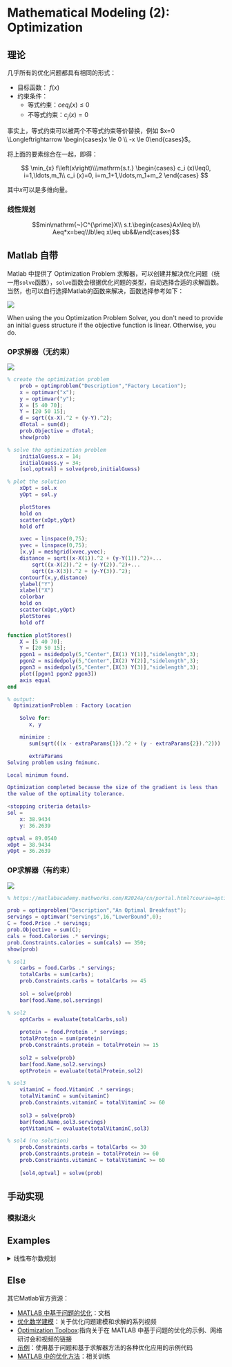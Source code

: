 # Mathematical Modeling (2): Optimization

## 理论

几乎所有的优化问题都具有相同的形式：

- 目标函数： $f(x)$
- 约束条件：
  - 等式约束：$ceq_i(x) \leq 0$
  - 不等式约束：$c_j(x) = 0$

事实上，等式约束可以被两个不等式约束等价替换，例如 $x=0 \Longleftrightarrow \begin{cases}x \le 0 \\ -x \le 0\end{cases}$。

将上面的要素综合在一起，即得：

$$
\min_{x} f\left(x\right)\\\mathrm{s.t.}
\begin{cases}
    c_i (x)\leq0, i=1,\ldots,m_1\\ c_i (x)=0, i=m_1+1,\ldots,m_1+m_2
\end{cases}
$$

其中$x$可以是多维向量。

### 线性规划

$$min\mathrm{~}C^{\prime}X\\ s.t.\begin{cases}Ax\leq b\\ Aeq*x=beq\\lb\leq x\leq ub&&\end{cases}$$

## Matlab 自带

Matlab 中提供了 Optimization Problem 求解器，可以创建并解决优化问题（统一用`solve`函数），`solve`函数会根据优化问题的类型，自动选择合适的求解函数。当然，也可以自行选择Matlab的函数来解决，函数选择参考如下：

<div class="center"><img src="https://imagebank-0.oss-cn-beijing.aliyuncs.com/VS-PicGo/2024-07-24-13-46-44_MM(2)-Optimization.jpg"/></div>

When using the you Optimization Problem Solver, you don't need to provide an initial guess structure if the objective function is linear. Otherwise, you do.

### OP求解器（无约束）
<div class="center"><img src="https://imagebank-0.oss-cn-beijing.aliyuncs.com/VS-PicGo/2024-07-24-16-01-56_MM(2)-Optimization.jpg"/></div>

``` matlab 
% create the optimization problem
    prob = optimproblem("Description","Factory Location");
    x = optimvar("x");
    y = optimvar("y");
    X = [5 40 70];
    Y = [20 50 15];
    d = sqrt((x-X).^2 + (y-Y).^2);
    dTotal = sum(d);
    prob.Objective = dTotal;
    show(prob)

% solve the optimization problem
    initialGuess.x = 14;
    initialGuess.y = 34; 
    [sol,optval] = solve(prob,initialGuess)

% plot the solution
    xOpt = sol.x 
    yOpt = sol.y

    plotStores
    hold on
    scatter(xOpt,yOpt)
    hold off

    xvec = linspace(0,75);
    yvec = linspace(0,75);
    [x,y] = meshgrid(xvec,yvec);
    distance = sqrt((x-X(1)).^2 + (y-Y(1)).^2)+...
        sqrt((x-X(2)).^2 + (y-Y(2)).^2)+...
        sqrt((x-X(3)).^2 + (y-Y(3)).^2);
    contourf(x,y,distance)
    ylabel("Y")
    xlabel("X")
    colorbar
    hold on
    scatter(xOpt,yOpt)
    plotStores
    hold off

function plotStores()
    X = [5 40 70];
    Y = [20 50 15];
    pgon1 = nsidedpoly(5,"Center",[X(1) Y(1)],"sidelength",3);
    pgon2 = nsidedpoly(5,"Center",[X(2) Y(2)],"sidelength",3);
    pgon3 = nsidedpoly(5,"Center",[X(3) Y(3)],"sidelength",3);
    plot([pgon1 pgon2 pgon3])
    axis equal
end

% output: 
  OptimizationProblem : Factory Location

	Solve for:
       x, y

	minimize :
       sum(sqrt(((x - extraParams{1}).^2 + (y - extraParams{2}).^2)))

       extraParams
Solving problem using fminunc.

Local minimum found.

Optimization completed because the size of the gradient is less than
the value of the optimality tolerance.

<stopping criteria details>
sol = 
    x: 38.9434
    y: 36.2639

optval = 89.0540
xOpt = 38.9434
yOpt = 36.2639
```

### OP求解器（有约束）
<div class="center"><img src="https://imagebank-0.oss-cn-beijing.aliyuncs.com/VS-PicGo/2024-07-24-16-01-04_MM(2)-Optimization.jpg"/></div>

``` matlab 
% https://matlabacademy.mathworks.com/R2024a/cn/portal.html?course=optim#chapter=3&lesson=4&section=1

prob = optimproblem("Description","An Optimal Breakfast");
servings = optimvar("servings",16,"LowerBound",0);
C = food.Price .* servings;
prob.Objective = sum(C);
cals = food.Calories .* servings;
prob.Constraints.calories = sum(cals) == 350;
show(prob)

% sol1
    carbs = food.Carbs .* servings; 
    totalCarbs = sum(carbs);
    prob.Constraints.carbs = totalCarbs >= 45 
    
    sol = solve(prob) 
    bar(food.Name,sol.servings)

% sol2
    optCarbs = evaluate(totalCarbs,sol)
    
    protein = food.Protein .* servings;
    totalProtein = sum(protein)
    prob.Constraints.protein = totalProtein >= 15
    
    sol2 = solve(prob) 
    bar(food.Name,sol2.servings)
    optProtein = evaluate(totalProtein,sol2)

% sol3
    vitaminC = food.VitaminC .* servings;
    totalVitaminC = sum(vitaminC)
    prob.Constraints.vitaminC = totalVitaminC >= 60
    
    sol3 = solve(prob)
    bar(food.Name,sol3.servings)
    optVitaminC = evaluate(totalVitaminC,sol3)

% sol4 (no solution)
    prob.Constraints.carbs = totalCarbs <= 30
    prob.Constraints.protein = totalProtein >= 60  
    prob.Constraints.vitaminC = totalVitaminC >= 60
    
    [sol4,optval] = solve(prob)
```

## 手动实现

### 模拟退火

## Examples

<!-- details begin -->
<details>
<summary>线性布尔数规划</summary>

<div class="center"><img src="https://imagebank-0.oss-cn-beijing.aliyuncs.com/VS-PicGo/2024-07-24-16-02-20_MM(2)-Optimization.jpg"/></div>
<!-- <div class="center"><img src="https://imagebank-0.oss-cn-beijing.aliyuncs.com/VS-PicGo/2024-07-24-16-07-57_MM(2)-Optimization.jpg"/></div> -->

``` matlab 
prob = optimproblem("Description", '整数优化练习','ObjectiveSense','maximize');
X = optimvar('X',[3 1],'Type','integer','LowerBound',0,'UpperBound',1);
prob.Objective = 3*X(1) - 2*X(2) + 5*X(3);

L = [
1 2 -1
1 4 1
1 1 0
0 4 1
];
R = [2;4;3;6];

prob.Constraints.constraints = L*X <= R;
show(prob)

[sol, optval] = solve(prob)
sol.X

% output: 
  OptimizationProblem : 整数优化练习

	Solve for:
       X
	where:
       X integer

	maximize :
       3*X(1) - 2*X(2) + 5*X(3)


	subject to constraints:
       X(1) + 2*X(2) - X(3) <= 2
       X(1) + 4*X(2) + X(3) <= 4
       X(1) + X(2) <= 3
       4*X(2) + X(3) <= 6

	variable bounds:
       0 <= X(1) <= 1
       0 <= X(2) <= 1
       0 <= X(3) <= 1
Solving problem using intlinprog.
LP:                Optimal objective value is -8.000000.                                            


Optimal solution found.

Intlinprog stopped at the root node because the objective value is within a gap tolerance of the optimal value, options.AbsoluteGapTolerance = 0 (the default
value). The intcon variables are integer within tolerance, options.IntegerTolerance = 1e-05 (the default value).
sol = 
    X: [3×1 double]

optval = 8
ans = 3×1    
     1
     0
     1
```
</details>

## Else 

其它Matlab官方资源：
- [MATLAB 中基于问题的优化](https://www.mathworks.com/help/optim/problem-based-approach.html)：文档
- [优化数学建模](https://www.mathworks.com/videos/series/mathematical-modeling-with-optimization-94592.html)：关于优化问题建模和求解的系列视频
- [Optimization Toolbox](https://www.mathworks.com/products/optimization.html):指向关于在 MATLAB 中基于问题的优化的示例、网络研讨会和视频的链接
- [示例](https://www.mathworks.com/help/optim/examples.html)：使用基于问题和基于求解器方法的各种优化应用的示例代码
- [MATLAB 中的优化方法](https://www.mathworks.com/learn/training/optimization-techniques-in-matlab.html)：相关训练
